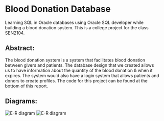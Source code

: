 # Blood Donation Database

Learning SQL in Oracle databases using Oracle SQL developer while building a blood donation system. This is a college project for the class SEN2104.

## Abstract:
The blood donation system is a system that facilitates blood donation between givers and patients. The database design that we created allows us to have information about the quantity of the blood donation & when it expires. The system would also have a login system that allows patients and donors to create profiles. The code for this project can be found at the bottom of this report.
## Diagrams:
![E-R diagram](https://user-images.githubusercontent.com/20629020/120077456-2ce7cd80-c0b3-11eb-8bb6-75733f283f0f.png)
![E-R diagram](https://user-images.githubusercontent.com/20629020/120077468-3ec97080-c0b3-11eb-8dc8-e83e1d37f721.png)
